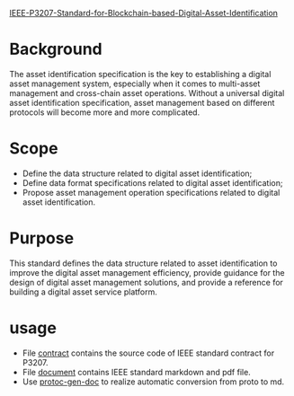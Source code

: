 [IEEE-P3207-Standard-for-Blockchain-based-Digital-Asset-Identification](https://github.com/AElfProject/IEEE-P3207-Digital-Asset-Identification)

# Background

The asset identification specification is the key to establishing a digital asset management system, especially when it comes to multi-asset management and cross-chain asset operations. Without a universal digital asset identification specification, asset management based on different protocols will become more and more complicated.

# Scope
* Define the data structure related to digital asset identification;
* Define data format specifications related to digital asset identification;
* Propose asset management operation specifications related to digital asset identification.

# Purpose
This standard defines the data structure related to asset identification to improve the digital asset management efficiency, provide guidance for the design of digital asset management solutions, and provide a reference for building a digital asset service platform.

# usage

* File [contract](https://github.com/AElfProject/IEEE-P3207-Digital-Asset-Identification/contract) contains the source code of IEEE standard contract for P3207.
* File [document](https://github.com/AElfProject/IEEE-P3207-Digital-Asset-Identification/document) contains IEEE standard markdown and pdf file.
* Use [protoc-gen-doc](https://github.com/pseudomuto/protoc-gen-doc/releases) to realize automatic conversion from proto to md.

